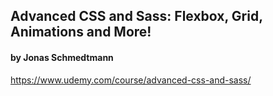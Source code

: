 ## Advanced CSS and Sass: Flexbox, Grid, Animations and More!
#### by Jonas Schmedtmann
https://www.udemy.com/course/advanced-css-and-sass/
